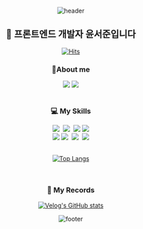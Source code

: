 <div align="center">

![header](https://capsule-render.vercel.app/api?type=waving&color=0:88B14B,100:91EAE4&height=150&section=header&text=Seojun's%20GitHub&fontSize=30&fontColor=ffffff&fontAlignY=35)

<div align="center">

## 🌳 프론트엔드 개발자 윤서준입니다
[![Hits](https://hits.seeyoufarm.com/api/count/incr/badge.svg?url=https%3A%2F%2Fgithub.com%2Fgjbae1212%2Fhit-counter)](https://hits.seeyoufarm.com)                    
                

<h3>🌱About me</h3> 
<a href="https://velog.io/@sj_yun" target="_blank"><img src="https://img.shields.io/badge/Velog-20C997?style=flat-square&logo=velog&logoColor=white"/></a>
<a href="mailto:pcohad12@gmail.com/" target="_blank"><img src="https://img.shields.io/badge/gmail-F24E1E?style=flat-square&logo=gmail&logoColor=white"/></a>
<br/>

<br>
<div align="center">
  <h3>💻 My Skills</h3>
<div>
	<img src="https://img.shields.io/badge/HTML-E34F26?style=flat-square&logo=HTML5&logoColor=white"/>&nbsp
	<img src="https://img.shields.io/badge/CSS-1572B6?style=flat-square&logo=CSS3&logoColor=white"/>&nbsp
	<img src="https://img.shields.io/badge/JavaScript-F7DF1E?style=flat-square&logo=JavaScript&logoColor=black"/>
  <img src="https://img.shields.io/badge/React-61DAFB?style=flat-square&logo=React&logoColor=white"/><br>
<img src="https://img.shields.io/badge/React Query-FF4154?style=flat-square&logo=reactquery&logoColor=white"/>
  <img src="https://img.shields.io/badge/typescript-3178C6?style=flat-square&logo=typescript&logoColor=white"/>&nbsp
  <img src="https://img.shields.io/badge/figma-F24E1E?style=flat-square&logo=figma&logoColor=white"/>&nbsp
  <img src="https://img.shields.io/badge/github-181717?style=flat-square&logo=github&logoColor=white">
</div>



<br>

[![Top Langs](https://github-readme-stats.vercel.app/api/top-langs/?username=junny97&hide=scss&layout=compact)](https://github.com/anuraghazra/github-readme-stats)

<br>

### 📝 My Records
[![Velog's GitHub stats](https://velog-readme-stats.vercel.app/api?name=sj_yun)](https://velog.io/@sj_yun)



![footer](https://capsule-render.vercel.app/api?type=waving&color=0:88B14B,100:91EAE4&height=150&section=footer&text=&fontSize=50)
</div>
